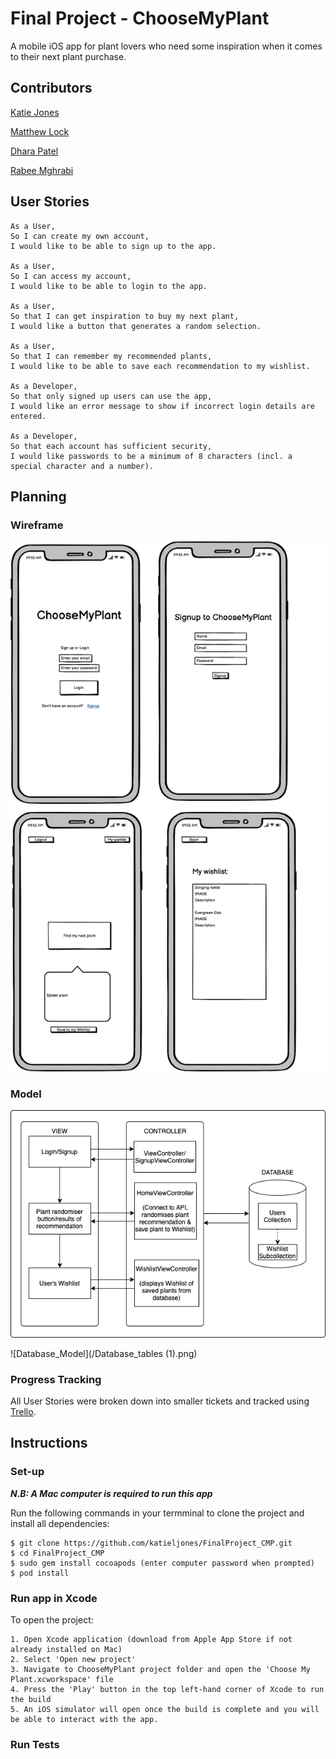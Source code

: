 # Final Project - ChooseMyPlant
A mobile iOS app for plant lovers who need some inspiration when it comes to their next plant purchase. 


## Contributors

[Katie Jones](https://github.com/katieljones)

[Matthew Lock](https://github.com/mattybwoy)

[Dhara Patel](https://github.com/Dhara-95)

[Rabee Mghrabi](https://github.com/Rabee93)


## User Stories

```
As a User,
So I can create my own account,
I would like to be able to sign up to the app.

As a User,
So I can access my account,
I would like to be able to login to the app.

As a User,
So that I can get inspiration to buy my next plant,
I would like a button that generates a random selection.

As a User,
So that I can remember my recommended plants, 
I would like to be able to save each recommendation to my wishlist.

As a Developer, 
So that only signed up users can use the app, 
I would like an error message to show if incorrect login details are entered.

As a Developer, 
So that each account has sufficient security, 
I would like passwords to be a minimum of 8 characters (incl. a special character and a number).
```


## Planning

### Wireframe

![Wireframe](/wireframe.png)

### Model

![Model](/Model.png)

![Database_Model](/Database_tables (1).png)

### Progress Tracking

All User Stories were broken down into smaller tickets and tracked using [Trello](https://trello.com/b/gnQK78QF/final-project-choosemyplant).


## Instructions

### Set-up

***N.B: A Mac computer is required to run this app*** 

Run the following commands in your termminal to clone the project and install all dependencies:

```
$ git clone https://github.com/katieljones/FinalProject_CMP.git
$ cd FinalProject_CMP
$ sudo gem install cocoapods (enter computer password when prompted)
$ pod install
```

### Run app in Xcode

To open the project:

```
1. Open Xcode application (download from Apple App Store if not already installed on Mac)
2. Select 'Open new project' 
3. Navigate to ChooseMyPlant project folder and open the 'Choose My Plant.xcworkspace' file
4. Press the 'Play' button in the top left-hand corner of Xcode to run the build
5. An iOS simulator will open once the build is complete and you will be able to interact with the app. 
```

### Run Tests